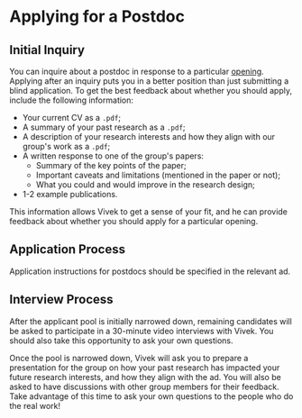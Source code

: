 # Applying for a Postdoc

## Initial Inquiry

You can inquire about a postdoc in response to a particular [opening](https://srikrishnan-lab.github.com/join/). Applying after an inquiry puts you in a better position than just submitting a blind application. To get the best feedback about whether you should apply, include the following information:

* Your current CV as a `.pdf`;
* A summary of your past research as a `.pdf`;
* A description of your research interests and how they align with our group's work as a `.pdf`;
* A written response to one of the group's papers:
    * Summary of the key points of the paper;
    * Important caveats and limitations (mentioned in the paper or not);
    * What you could and would improve in the research design;
* 1-2 example publications.

This information allows Vivek to get a sense of your fit, and he can provide feedback about whether you should apply for a particular opening.

## Application Process

Application instructions for postdocs should be specified in the relevant ad.

## Interview Process

After the applicant pool is initially narrowed down, remaining candidates will be asked to participate in a 30-minute video interviews with Vivek. You should also take this opportunity to ask your own questions.

Once the pool is narrowed down, Vivek will ask you to prepare a presentation for the group on how your past research has impacted your future research interests, and how they align with the ad. You will also be asked to have discussions with other group members for their feedback. Take advantage of this time to ask your own questions to the people who do the real work!
